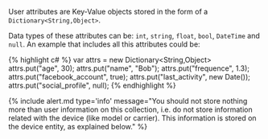 
User attributes are Key-Value objects stored in the form of a `Dictionary<String,Object>`.

Data types of these attributes can be: `int`, `string`, `float`, `bool`, `DateTime` and `null`.
An example that includes all this attributes could be:

{% highlight c# %}
var attrs = new Dictionary<String,Object> 
attrs.put("age", 30);
attrs.put("name", "Bob");
attrs.put("frequence", 1.3);
attrs.put("facebook_account", true);
attrs.put("last_activity", new Date());
attrs.put("social_profile", null);
{% endhighlight %}

{% include alert.md type='info' message="You should not store nothing more than user information on this collection, i.e. do not store information related with the device (like model or carrier). This information is stored on the device entity, as explained below." %}
